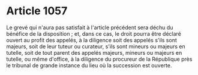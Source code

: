 # Article 1057

Le grevé qui n'aura pas satisfait à l'article précédent sera déchu du bénéfice de la disposition ; et, dans ce cas, le droit pourra être déclaré ouvert au profit des appelés, à la diligence soit des appelés s'ils sont majeurs, soit de leur tuteur ou curateur, s'ils sont mineurs ou majeurs en tutelle, soit de tout parent des appelés majeurs, mineurs ou majeurs en tutelle, ou même d'office, à la diligence du procureur de la République près le tribunal de grande instance du lieu où la succession est ouverte.